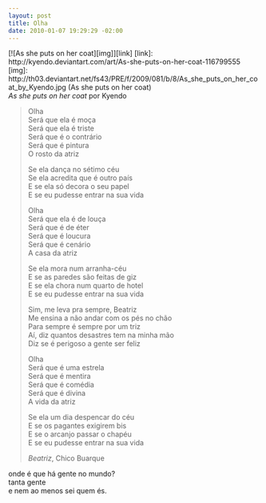 ```yaml
--- 
layout: post
title: Olha
date: 2010-01-07 19:29:29 -02:00
---
```


<aside class="image centered">
  [![As she puts on her coat][img]][link]
  [link]: http://kyendo.deviantart.com/art/As-she-puts-on-her-coat-116799555
  [img]: http://th03.deviantart.net/fs43/PRE/f/2009/081/b/8/As_she_puts_on_her_coat_by_Kyendo.jpg (As she puts on her coat)
  <footer><cite>As she puts on her coat</cite> por Kyendo</footer>
</aside>

> Olha  
> Será que ela é moça  
> Será que ela é triste  
> Será que é o contrário  
> Será que é pintura  
> O rosto da atriz
> 
> Se ela dança no sétimo céu  
> Se ela acredita que é outro país  
> E se ela só decora o seu papel  
> E se eu pudesse entrar na sua vida
> 
> Olha  
> Será que ela é de louça  
> Será que é de éter  
> Será que é loucura  
> Será que é cenário  
> A casa da atriz
> 
> Se ela mora num arranha-céu  
> E se as paredes são feitas de giz  
> E se ela chora num quarto de hotel  
> E se eu pudesse entrar na sua vida
> 
> Sim, me leva pra sempre, Beatriz  
> Me ensina a não andar com os pés no chão  
> Para sempre é sempre por um triz  
> Aí, diz quantos desastres tem na minha mão  
> Diz se é perigoso a gente ser feliz
> 
> Olha  
> Será que é uma estrela  
> Será que é mentira  
> Será que é comédia  
> Será que é divina  
> A vida da atriz
> 
> Se ela um dia despencar do céu  
> E se os pagantes exigirem bis  
> E se o arcanjo passar o chapéu  
> E se eu pudesse entrar na sua vida
> 
> <footer>
> <cite>Beatriz</cite>, Chico Buarque
> </footer>

onde é que há gente no mundo?  
tanta gente  
e nem ao menos sei quem és.
